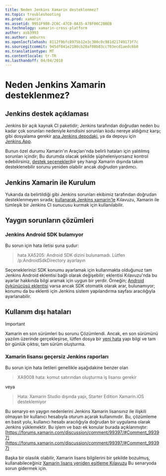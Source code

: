 ```yaml
---
title: Neden Jenkins Xamarin desteklenmez?
ms.topic: troubleshooting
ms.prod: xamarin
ms.assetid: 9951F980-2C6C-47C0-8A35-A78F06C20BEB
ms.technology: xamarin-cross-platform
author: asb3993
ms.author: amburns
ms.openlocfilehash: 8112f9bfc8975b12e3c300c0c981d21749173f7c
ms.sourcegitcommit: 945df041e2180cb20af08b83cc703ecd1aedc6b0
ms.translationtype: MT
ms.contentlocale: tr-TR
ms.lasthandoff: 04/04/2018
---
```

# <a name="why-isnt-jenkins-supported-by-xamarin"></a>Neden Jenkins Xamarin desteklenmez?

## <a name="jenkins-support-explanation"></a>Jenkins destek açıklaması

Jenkins bir açık kaynak CI paketidir; Jenkins tarafından doğrudan neden bu kadar çok sorunları nedeniyle *kendisini* sorunları kodu nereye aldığınız karşı; gibi dosyalama gerekir [ana Jenkins depodaki](https://github.com/jenkinsci/jenkins), ya da depoyu için [ Jenkins.App](https://github.com/stisti/jenkins-app).

Bunun özel durumu Xamarin'ın Araçları'nda belirli hataları için yalıtılmış sorunları içindir; Bu durumda olacak şekilde şüpheleniyorsanız kontrol edebilirsiniz, [destek seçenekleri](~/cross-platform/troubleshooting/support-options.md)bir şey hangi Xamarin dışında takım desteklenebilir sorunu yeniden olabilir ancak *doğrudan* yardımcı.

## <a name="setup-jenkins-with-xamarin"></a>Jenkins Xamarin ile Kurulum

Yukarıda da belirtildiği gibi Jenkins sorunları ekibimiz tarafından doğrudan desteklenmeyen sırada; [kullanarak Jenkins xamarin'le](~/tools/ci/jenkins-walkthrough.md) Kılavuzu, Xamarin ile tümleşik bir Jenkins CI sunucusu kurmak için kullanılabilir. 

## <a name="fixes-for-common-issues"></a>Yaygın sorunların çözümleri
### <a name="jenkins-is-unable-to-find-the-android-sdk"></a>Jenkins Android SDK bulamıyor

Bu sorun için hata iletisi şuna şudur:

> hata XA5205: Android SDK dizini bulunamadı. Lütfen /p:AndroidSdkDirectory ayarlayın

Seçeneklerinizi SDK konumu ayarlamak için kullanmakta olduğunuz tam Jenkins Android eklentisi bağlı olarak değişebilir; eklentisi Kılavuzu'nda bu ayarlar hakkında bilgi aramak için uygun bir yerdir. Örneğin; [Android öykünücüsü eklentisi](https://wiki.jenkins-ci.org/display/JENKINS/Android+Emulator+Plugin#AndroidEmulatorPlugin-Systemconfiguration) varsa ancak SDK otomatik olarak arar, bulunamıyor; konumu da bu eklenti için Jenkins sistem yapılandırma sayfası aracılığıyla ayarlanabilir. 


## <a name="deprecated-errors"></a>Kullanım dışı hataları

> [!IMPORTANT]
> Xamarin en son sürümleri bu sorunu Çözümlendi. Ancak, en son sürümünü yazılım üzerinde gerçekleşirse, lütfen dosya bir [yeni hata](~/cross-platform/troubleshooting/questions/howto-file-bug.md) yapı bilgi ve tam bir günlük çıktısı, tam sürüm oluşturma.



### <a name="jenkins-reports-an-invalid-xamarin-license"></a>Xamarin lisansı geçersiz Jenkins raporları
Bu sorun için hata iletileri genellikle aşağıdakine benzer olan

> XA9008 hata: komut satırından oluşturma iş lisansı gerekir

veya

> Hata: Xamarin Studio dışında yapı, Starter Edition Xamarin.iOS desteklemiyor 

Bu senaryo en yaygın nedenlerini Jenkins Xamarin lisansınız ile ilişkili olmayan bir kullanıcı hesabıyla oturum açarak kullanımıdır. Bu, çözümleme en basit yolu, kullanıcı hesabı aracılığıyla doğrudan bir uygulama olarak Jenkins yüklemektir. Bu işlem ve bazı ek konular burada açıklanmıştır: [https://forums.xamarin.com/discussion/comment/99397/#Comment_99397](https://forums.xamarin.com/discussion/comment/99397/#Comment_99397)

Başka bir olasılık olabilir, Xamarin lisans bilgilerini bir şekilde bozulmuş, kullanabileceğiniz [Xamarin lisans yeniden eşitleme Kılavuzu](~/cross-platform/troubleshooting/legacy-licenses/resync-licenses.md) Bu senaryoda sorun gidermek için.


